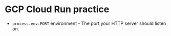 # GCP Cloud Run practice

* `process.env.PORT` environment - The port your HTTP server should listen on.